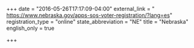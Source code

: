 +++
date = "2016-05-26T17:17:09-04:00"
external_link = " https://www.nebraska.gov/apps-sos-voter-registration/?lang=es"
registration_type = "online"
state_abbreviation = "NE"
title = "Nebraska"
english_only = true 

+++
